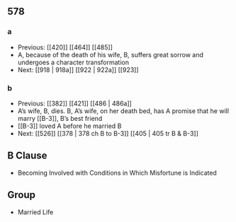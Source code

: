 ## 578
### a
- Previous: [[420]] [[464]] [[485]] 
- A, because of the death of his wife, B, suffers great sorrow and undergoes a character transformation
- Next: [[918 | 918a]] [[922 | 922a]] [[923]] 

### b
- Previous: [[382]] [[421]] [[486 | 486a]] 
- A’s wife, B, dies. B, A’s wife, on her death bed, has A promise that he will marry [[B-3]], B’s best friend
- [[B-3]] loved A before he married B
- Next: [[526]] [[378 | 378 ch B to B-3]] [[405 | 405 tr B &amp; B-3]] 

## B Clause
- Becoming Involved with Conditions in Which Misfortune is Indicated

## Group
- Married Life

